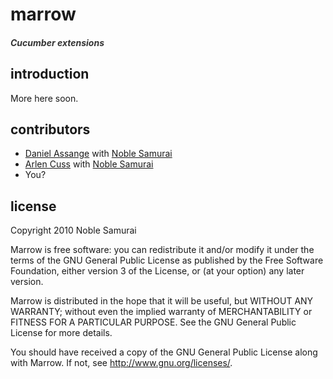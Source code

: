 # marrow
##### <span style="color: #333">Cucumber extensions</span> 

## introduction

More here soon.

## contributors

 - [Daniel Assange](http://github.com/lumifish) with [Noble Samurai](http://github.com/noblesamurai)
 - [Arlen Cuss](http://github.com/celtic) with [Noble Samurai](http://github.com/noblesamurai)
 - You?

## license

Copyright 2010 Noble Samurai

Marrow is free software: you can redistribute it and/or modify it under the terms of the GNU General Public License as published by the Free Software Foundation, either version 3 of the License, or (at your option) any later version.

Marrow is distributed in the hope that it will be useful, but WITHOUT ANY WARRANTY; without even the implied warranty of MERCHANTABILITY or FITNESS FOR A PARTICULAR PURPOSE.  See the GNU General Public License for more details.

You should have received a copy of the GNU General Public License along with Marrow.  If not, see http://www.gnu.org/licenses/.

